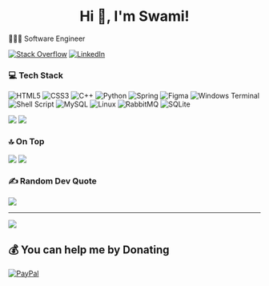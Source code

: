 <h1 align="center">Hi 👋, I'm Swami!</h1>

👩🏻‍💻 Software Engineer

[![Stack Overflow](https://img.shields.io/badge/-Stackoverflow-FE7A16?logo=stack-overflow&logoColor=white)](https://stackoverflow.com/users/13635364) 
[![LinkedIn](https://img.shields.io/badge/LinkedIn-%230077B5.svg?logo=linkedin&logoColor=white)](https://linkedin.com/in/swaminathan-s-67266a19a) 

### 💻 Tech Stack
![HTML5](https://img.shields.io/badge/html5-%23E34F26.svg?style=for-the-badge&logo=html5&logoColor=white) ![CSS3](https://img.shields.io/badge/css3-%231572B6.svg?style=for-the-badge&logo=css3&logoColor=white)
![C++](https://img.shields.io/badge/c++-%2300599C.svg?style=for-the-badge&logo=c%2B%2B&logoColor=white) ![Python](https://img.shields.io/badge/python-3670A0?style=for-the-badge&logo=python&logoColor=ffdd54) ![Spring](https://img.shields.io/badge/spring-%236DB33F.svg?style=for-the-badge&logo=spring&logoColor=white) ![Figma](https://img.shields.io/badge/figma-%23F24E1E.svg?style=for-the-badge&logo=figma&logoColor=white) ![Windows Terminal](https://img.shields.io/badge/Windows%20Terminal-%234D4D4D.svg?style=for-the-badge&logo=windows-terminal&logoColor=white) ![Shell Script](https://img.shields.io/badge/shell_script-%23121011.svg?style=for-the-badge&logo=gnu-bash&logoColor=white) ![MySQL](https://img.shields.io/badge/mysql-%2300f.svg?style=for-the-badge&logo=mysql&logoColor=white) ![Linux](https://img.shields.io/badge/Linux-FCC624?style=for-the-badge&logo=linux&logoColor=black) ![RabbitMQ](https://img.shields.io/badge/Rabbitmq-FF6600?style=for-the-badge&logo=rabbitmq&logoColor=white) ![SQLite](https://img.shields.io/badge/sqlite-%2307405e.svg?style=for-the-badge&logo=sqlite&logoColor=white)
<br>

![](https://github-readme-streak-stats.herokuapp.com/?user=Makemethink&theme=tokyonight&hide_border=false)
![](https://github-readme-stats.vercel.app/api?username=Makemethink&theme=tokyonight&hide_border=false&include_all_commits=false&count_private=false)


### 🔝 On Top
![](https://github-contributor-stats.vercel.app/api?username=Makemethink&limit=5&theme=tokyonight&combine_all_yearly_contributions=true)
![](https://github-readme-stats.vercel.app/api/top-langs/?username=Makemethink&theme=tokyonight&hide_border=false&include_all_commits=false&count_private=false&layout=compact)

### ✍️ Random Dev Quote
![](https://quotes-github-readme.vercel.app/api?type=vetical&theme=tokyonight)

---
[![](https://visitcount.itsvg.in/api?id=Makemethink&icon=8&color=4)](https://visitcount.itsvg.in) 

## 💰 You can help me by Donating
[![PayPal](https://img.shields.io/badge/PayPal-00457C?style=for-the-badge&logo=paypal&logoColor=white)](https://paypal.me/secretlynow) 
